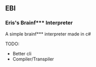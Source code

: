 ## EBI
### Eris's Brainf\*\*\* Interpreter
A simple brainf\*\*\* interpreter made in c#

TODO:
 * Better cli
 * Compiler/Transpiler
